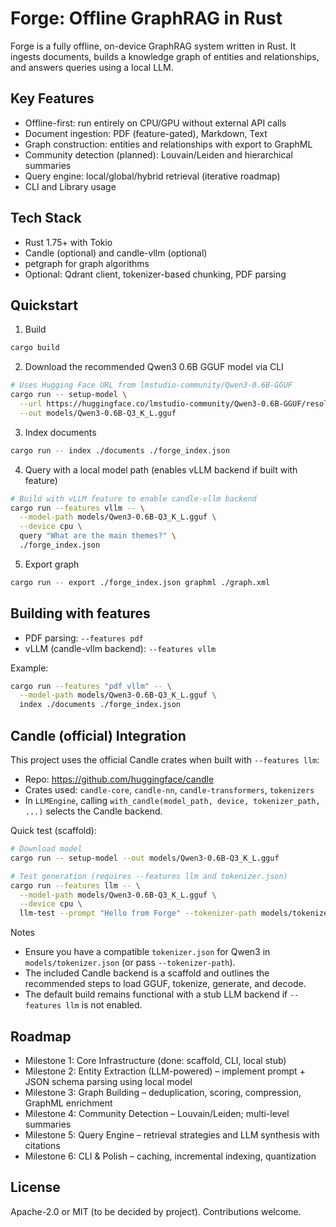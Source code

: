 # Forge: Offline GraphRAG in Rust

Forge is a fully offline, on-device GraphRAG system written in Rust. It ingests documents, builds a knowledge graph of entities and relationships, and answers queries using a local LLM.

## Key Features
- Offline-first: run entirely on CPU/GPU without external API calls
- Document ingestion: PDF (feature-gated), Markdown, Text
- Graph construction: entities and relationships with export to GraphML
- Community detection (planned): Louvain/Leiden and hierarchical summaries
- Query engine: local/global/hybrid retrieval (iterative roadmap)
- CLI and Library usage

## Tech Stack
- Rust 1.75+ with Tokio
- Candle (optional) and candle-vllm (optional)
- petgraph for graph algorithms
- Optional: Qdrant client, tokenizer-based chunking, PDF parsing

## Quickstart

1. Build

```bash
cargo build
```

2. Download the recommended Qwen3 0.6B GGUF model via CLI

```bash
# Uses Hugging Face URL from lmstudio-community/Qwen3-0.6B-GGUF
cargo run -- setup-model \
  --url https://huggingface.co/lmstudio-community/Qwen3-0.6B-GGUF/resolve/main/Qwen3-0.6B-Q3_K_L.gguf?download=true \
  --out models/Qwen3-0.6B-Q3_K_L.gguf
```

3. Index documents

```bash
cargo run -- index ./documents ./forge_index.json
```

4. Query with a local model path (enables vLLM backend if built with feature)

```bash
# Build with vLLM feature to enable candle-vllm backend
cargo run --features vllm -- \
  --model-path models/Qwen3-0.6B-Q3_K_L.gguf \
  --device cpu \
  query "What are the main themes?" \
  ./forge_index.json
```

5. Export graph

```bash
cargo run -- export ./forge_index.json graphml ./graph.xml
```

## Building with features

- PDF parsing: `--features pdf`
- vLLM (candle-vllm backend): `--features vllm`

Example:

```bash
cargo run --features "pdf vllm" -- \
  --model-path models/Qwen3-0.6B-Q3_K_L.gguf \
  index ./documents ./forge_index.json
```

## Candle (official) Integration

This project uses the official Candle crates when built with `--features llm`:

- Repo: https://github.com/huggingface/candle
- Crates used: `candle-core`, `candle-nn`, `candle-transformers`, `tokenizers`
- In `LLMEngine`, calling `with_candle(model_path, device, tokenizer_path, ...)` selects the Candle backend.

Quick test (scaffold):

```bash
# Download model
cargo run -- setup-model --out models/Qwen3-0.6B-Q3_K_L.gguf

# Test generation (requires --features llm and tokenizer.json)
cargo run --features llm -- \
  --model-path models/Qwen3-0.6B-Q3_K_L.gguf \
  --device cpu \
  llm-test --prompt "Hello from Forge" --tokenizer-path models/tokenizer.json --max-tokens 64
```

Notes
- Ensure you have a compatible `tokenizer.json` for Qwen3 in `models/tokenizer.json` (or pass `--tokenizer-path`).
- The included Candle backend is a scaffold and outlines the recommended steps to load GGUF, tokenize, generate, and decode.
- The default build remains functional with a stub LLM backend if `--features llm` is not enabled.

## Roadmap

- Milestone 1: Core Infrastructure (done: scaffold, CLI, local stub)
- Milestone 2: Entity Extraction (LLM-powered) – implement prompt + JSON schema parsing using local model
- Milestone 3: Graph Building – deduplication, scoring, compression, GraphML enrichment
- Milestone 4: Community Detection – Louvain/Leiden; multi-level summaries
- Milestone 5: Query Engine – retrieval strategies and LLM synthesis with citations
- Milestone 6: CLI & Polish – caching, incremental indexing, quantization

## License

Apache-2.0 or MIT (to be decided by project). Contributions welcome.
